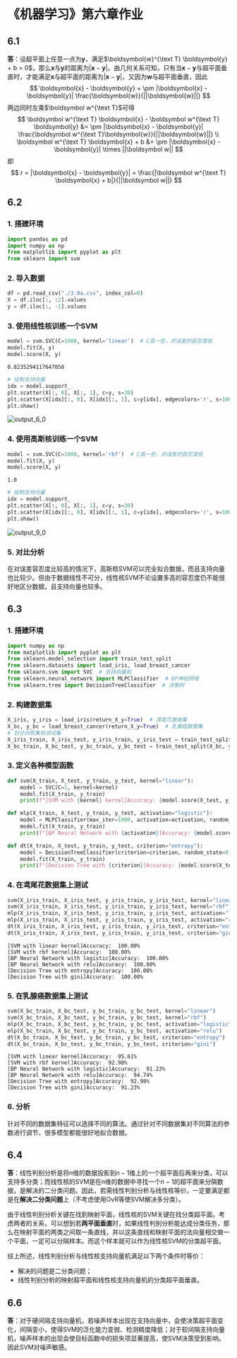 # 《机器学习》第六章作业

## 6.1

**答**：设超平面上任意一点为$\boldsymbol{y}$，满足$\boldsymbol{w}^{\text T} \boldsymbol{y} + b = 0$，那么$\boldsymbol{x}$与$\boldsymbol{y}$的距离为$|\boldsymbol{x} - \boldsymbol{y}|$。由几何关系可知，只有当$\boldsymbol{x} - \boldsymbol{y}$与超平面垂直时，才能满足$\boldsymbol{x}$与超平面的距离为$|\boldsymbol{x} - \boldsymbol{y}|$，又因为$\boldsymbol{w}$与超平面垂直，因此
$$
\boldsymbol{x} - \boldsymbol{y} = \pm |\boldsymbol{x} - \boldsymbol{y}| \frac{\boldsymbol{w}}{||\boldsymbol{w}||}
$$
两边同时左乘$\boldsymbol w^{\text T}$可得
$$
\boldsymbol w^{\text T} \boldsymbol{x} - \boldsymbol w^{\text T} \boldsymbol{y} &= \pm |\boldsymbol{x} - \boldsymbol{y}|  \frac{\boldsymbol w^{\text T}\boldsymbol{w}}{||\boldsymbol{w}||} \\
\boldsymbol w^{\text T} \boldsymbol{x} + b &= \pm |\boldsymbol{x} - \boldsymbol{y}| \times ||\boldsymbol w||
$$
即
$$
r = |\boldsymbol{x} - \boldsymbol{y}| = \frac{|\boldsymbol w^{\text T} \boldsymbol{x} + b|}{||\boldsymbol w||}
$$

## 6.2

### 1. 搭建环境


```python
import pandas as pd
import numpy as np
from matplotlib import pyplot as plt
from sklearn import svm
```

### 2. 导入数据


```python
df = pd.read_csv("./3.0a.csv", index_col=0)
X = df.iloc[:, :2].values
y = df.iloc[:, -1].values
```

### 3. 使用线性核训练一个SVM


```python
model = svm.SVC(C=1000, kernel='linear')  # C高一些，对误差的容忍度低
model.fit(X, y)
model.score(X, y)
```


    0.8235294117647058


```python
# 绘制支持向量
idx = model.support_
plt.scatter(X[:, 0], X[:, 1], c=y, s=30)
plt.scatter(X[idx][:, 0], X[idx][:, 1], c=y[idx], edgecolors='r', s=100)
plt.show()
```


![output_6_0](F:\University\001专业课\07大三上\机器学习基础\作业\assets\output_6_0.png)


###  4. 使用高斯核训练一个SVM


```python
model = svm.SVC(C=1000, kernel='rbf')  # C高一些，对误差的容忍度低
model.fit(X, y)
model.score(X, y)
```

```
1.0
```


```python
# 绘制支持向量
idx = model.support_
plt.scatter(X[:, 0], X[:, 1], c=y, s=30)
plt.scatter(X[idx][:, 0], X[idx][:, 1], c=y[idx], edgecolors='r', s=100)
plt.show()
```

![output_9_0](F:\University\001专业课\07大三上\机器学习基础\作业\assets\output_9_0.png)

### 5. 对比分析

在对误差容忍度比较高的情况下，高斯核SVM可以完全拟合数据，而且支持向量也比较少。但由于数据线性不可分，线性核SVM不论设置多高的容忍度仍不能很好地区分数据，且支持向量也较多。

## 6.3

### 1. 搭建环境


```python
import numpy as np
from matplotlib import pyplot as plt
from sklearn.model_selection import train_test_split
from sklearn.datasets import load_iris, load_breast_cancer
from sklearn.svm import SVC  # 支持向量机
from sklearn.neural_network import MLPClassifier  # BP神经网络
from sklearn.tree import DecisionTreeClassifier  # 决策树
```

### 2. 构建数据集


```python
X_iris, y_iris = load_iris(return_X_y=True)  # 鸢尾花数据集
X_bc, y_bc = load_breast_cancer(return_X_y=True)  # 乳腺癌数据集
# 划分训练集和测试集
X_iris_train, X_iris_test, y_iris_train, y_iris_test = train_test_split(X_iris, y_iris, test_size=0.2, random_state=0)
X_bc_train, X_bc_test, y_bc_train, y_bc_test = train_test_split(X_bc, y_bc, test_size=0.2, random_state=0)
```

### 3. 定义各种模型函数


```python
def svm(X_train, X_test, y_train, y_test, kernel="linear"):
    model = SVC(C=1, kernel=kernel)
    model.fit(X_train, y_train)
    print(f"[SVM with {kernel} kernel]Accuracy: {model.score(X_test, y_test)*100: .2f}%")
```


```python
def mlp(X_train, X_test, y_train, y_test, activation="logistic"):
    model = MLPClassifier(max_iter=1000, activation=activation, random_state=0)
    model.fit(X_train, y_train)
    print(f"[BP Neural Network with {activation}]Accuracy: {model.score(X_test, y_test)*100: .2f}%")
```


```python
def dt(X_train, X_test, y_train, y_test, criterion="entropy"):
    model = DecisionTreeClassifier(criterion=criterion, random_state=0)
    model.fit(X_train, y_train)
    print(f"[Decision Tree with {criterion}]Accuracy: {model.score(X_test, y_test)*100: .2f}%")
```

### 4. 在鸢尾花数据集上测试


```python
svm(X_iris_train, X_iris_test, y_iris_train, y_iris_test, kernel="linear")
svm(X_iris_train, X_iris_test, y_iris_train, y_iris_test, kernel="rbf")
mlp(X_iris_train, X_iris_test, y_iris_train, y_iris_test, activation="logistic")
mlp(X_iris_train, X_iris_test, y_iris_train, y_iris_test, activation="relu")
dt(X_iris_train, X_iris_test, y_iris_train, y_iris_test, criterion="entropy")
dt(X_iris_train, X_iris_test, y_iris_train, y_iris_test, criterion="gini")
```

    [SVM with linear kernel]Accuracy:  100.00%
    [SVM with rbf kernel]Accuracy:  100.00%
    [BP Neural Network with logistic]Accuracy:  100.00%
    [BP Neural Network with relu]Accuracy:  100.00%
    [Decision Tree with entropy]Accuracy:  100.00%
    [Decision Tree with gini]Accuracy:  100.00%


### 5. 在乳腺癌数据集上测试


```python
svm(X_bc_train, X_bc_test, y_bc_train, y_bc_test, kernel="linear")
svm(X_bc_train, X_bc_test, y_bc_train, y_bc_test, kernel="rbf")
mlp(X_bc_train, X_bc_test, y_bc_train, y_bc_test, activation="logistic")
mlp(X_bc_train, X_bc_test, y_bc_train, y_bc_test, activation="relu")
dt(X_bc_train, X_bc_test, y_bc_train, y_bc_test, criterion="entropy")
dt(X_bc_train, X_bc_test, y_bc_train, y_bc_test, criterion="gini")
```

    [SVM with linear kernel]Accuracy:  95.61%
    [SVM with rbf kernel]Accuracy:  92.98%
    [BP Neural Network with logistic]Accuracy:  91.23%
    [BP Neural Network with relu]Accuracy:  94.74%
    [Decision Tree with entropy]Accuracy:  92.98%
    [Decision Tree with gini]Accuracy:  91.23%

### 6. 分析

针对不同的数据集特征可以选择不同的算法。通过针对不同数据集对不同算法的参数进行调节，很多模型都能很好地拟合数据。

## 6.4

**答**：线性判别分析是将$n$维的数据投影到$n-1$维上的一个超平面后再来分类，可以支持多分类；而线性核的SVM是在$n$维的数据中寻找一个$n-1$的超平面来分隔数据，是解决的二分类问题。因此，若需线性判别分析与线性核等价，一定要满足都是在**解决二分类问题**上（不考虑使用OvR等使SVM解决多分类）。

由于线性判别分析关键在找到映射平面，线性核的SVM关键在找分类超平面。考虑两者的关系，可以想到若**两平面垂直**时，如果线性判别分析能达成分类任务，那么在映射平面的两类之间取一条直线，并以这条直线和映射平面的法向量相交做一个平面，一定可以分隔样本。而这个样本就可以作为线性核SVM的分类超平面。

综上所述，线性判别分析与线性核支持向量机满足以下两个条件时等价：

- 解决的问题是二分类问题；
- 线性判别分析的映射超平面和线性核支持向量机的分类超平面垂直。

## 6.6

**答**：对于硬间隔支持向量机，若噪声样本出现在支持向量中，会使决策超平面变化，间隔变小，使得SVM的泛化能力变弱、检测精度降低；对于软间隔支持向量机，噪声样本的出现会使目标函数中的损失项显著提高，使SVM决策受到影响。因此SVM对噪声敏感。
